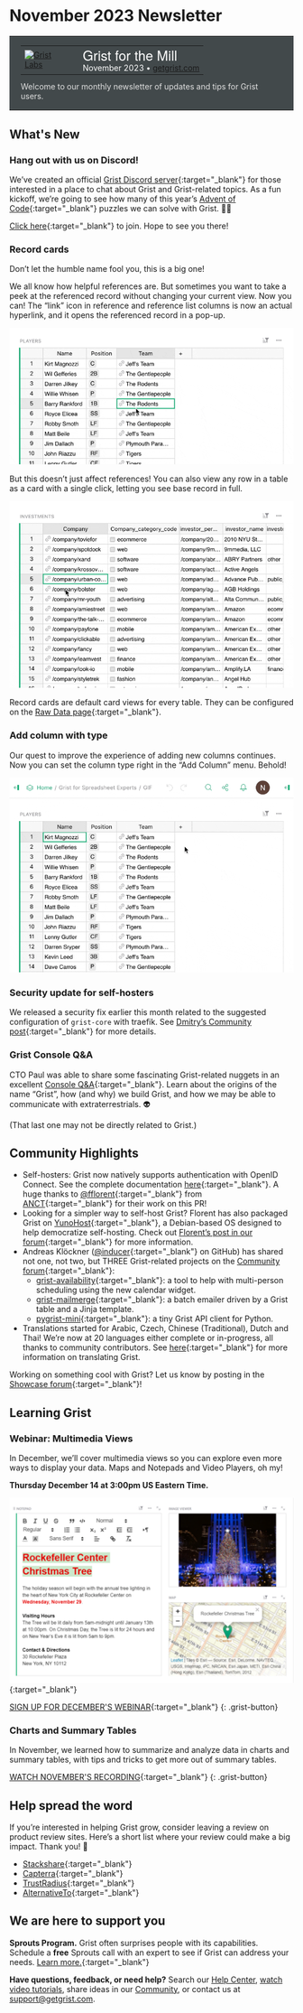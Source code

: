# November 2023 Newsletter

<style>
  /* restore some poorly overridden defaults */
  .newsletter-header .table {
    background-color: initial;
    border: initial;
  }
  .newsletter-header .table > tbody > tr > td {
    padding: initial;
    border: initial;
    vertical-align: initial;
  }
  .newsletter-header img.header-img {
    padding: initial;
    max-width: initial;
    display: initial;
    padding: initial;
    line-height: initial;
    background-color: initial;
    border: initial;
    border-radius: initial;
    margin: initial;
  }

  /* copy newsletter styles, with a prefix for sufficient specificity */
  .newsletter-header .header {
    border: none;
    padding: 0;
    margin: 0;
  }
  .newsletter-header table > tbody > tr > td.header-image {
    width: 80px;
    padding-right: 16px;
  }
  .newsletter-header table > tbody > tr > td.header-text {
    background-color: #42494B;
    padding: 16px 20px;
  }
  .newsletter-header table.header-top {
    border: none;
    padding: 0;
    margin: 0;
    width: 100%;
  }
  .header-title {
    font-family: Helvetica Neue, Helvetica, Arial, sans-serif;
    font-size: 24px;
    line-height: 28px;
    color: #FFFFFF;
  }
  .header-month {
    color: #FFFFFF;
  }
  .header-welcome {
    margin-top: 12px;
    color: #FFFFFF;
  }
  .newsletter-summary {
    background-color: #e3fff5;
    margin: 0;
    padding: 10px;
  }
  .newsletter-summary-header {
    text-align: center;
    padding-bottom: 10px;
    border-bottom: 1px solid lightgrey;
  }
  .newsletter-summary ul {
    padding-left: 20px;
  }
  .newsletter-summary li {
    margin-bottom: 10px;
  }
  .newsletter-summary li p {
    margin: 0px
  }
</style>
<div class="newsletter-header">
<table class="header" cellpadding="0" cellspacing="0" border="0"><tr>
  <td class="header-text">
    <table class="header-top"><tr>
      <td class="header-image">
        <a href="https://www.getgrist.com">
          <img class="header-img" src="/images/newsletters/grist-labs.png" width="80" height="80" alt="Grist Labs" border="0">
        </a>
      </td>
      <td class="header-top-text">
        <div class="header-title">Grist for the Mill</div>
        <div class="header-month">November 2023
          &#8226; <a href="https://www.getgrist.com/">getgrist.com</a></div>
      </td>
    </tr></table>
    <div class="header-welcome" style="color: #e0e0e0;">
      Welcome to our monthly newsletter of updates and tips for Grist users.
    </div>
  </td>
</tr></table>
</div>

## What's New

### Hang out with us on Discord!

We’ve created an official [Grist Discord server](https://discord.gg/MYKpYQ3fbP){:target="\_blank"} for those interested in a place to chat about Grist and Grist-related topics. As a fun kickoff, we’re going to see how many of this year’s [Advent of Code](https://adventofcode.com/){:target="\_blank"} puzzles we can solve with Grist. 📆🧩

[Click here](https://discord.gg/MYKpYQ3fbP){:target="\_blank"} to join. Hope to see you there!

### Record cards

Don’t let the humble name fool you, this is a big one!

We all know how helpful references are. But sometimes you want to take a peek at the referenced record without changing your current view. Now you can! The “link” icon in reference and reference list columns is now an actual hyperlink, and it opens the referenced record in a pop-up.

![Referenced record card](../images/newsletters/2023-11/record-card1.gif)

But this doesn’t just affect references! You can also view any row in a table as a card with a single click, letting you see base record in full.

![Row record card](../images/newsletters/2023-11/record-card2a.gif)

Record cards are default card views for every table. They can be configured on the [Raw Data page](https://support.getgrist.com/raw-data/#raw-data-page){:target="\_blank"}.

### Add column with type

Our quest to improve the experience of adding new columns continues. Now you can set the column type right in the “Add Column” menu. Behold!

![Add column type](../images/newsletters/2023-11/add-column-type.gif)

### Security update for self-hosters

We released a security fix earlier this month related to the suggested configuration of `grist-core` with traefik. See [Dmitry’s Community post](https://community.getgrist.com/t/a-template-for-self-hosting-grist-with-traefik-and-docker-compose/856/24){:target="\_blank"} for more details.

### Grist Console Q&A

CTO Paul was able to share some fascinating Grist-related nuggets in an excellent [Console Q&A](https://console.substack.com/p/console-184){:target="\_blank"}. Learn about the origins of the name “Grist”, how (and why) we build Grist, and how we may be able to communicate with extraterrestrials. 👽 

(That last one may not be directly related to Grist.)

## Community Highlights

- Self-hosters: Grist now natively supports authentication with OpenID Connect. See the complete documentation [here](https://support.getgrist.com/install/oidc/#openid-connect){:target="\_blank"}. A huge thanks to [@fflorent](https://github.com/fflorent){:target="\_blank"} from [ANCT](https://agence-cohesion-territoires.gouv.fr/){:target="\_blank"} for their work on this PR!
- Looking for a simpler way to self-host Grist? Florent has also packaged Grist on [YunoHost](https://apps.yunohost.org/app/grist){:target="\_blank"}, a Debian-based OS designed to help democratize self-hosting. Check out [Florent’s post in our forum](https://community.getgrist.com/t/self-hosting-grist-made-easy-with-yunohost/3692){:target="\_blank"} for more information.
- Andreas Klöckner ([@inducer](https://github.com/inducer){:target="\_blank"} on GitHub) has shared not one, not two, but THREE Grist-related projects on the [Community forum](https://community.getgrist.com/t/mail-merge-availability-like-mini-doodle-whenisgood-plus-a-small-python-client/3547){:target="\_blank"}:
    * [grist-availability](https://github.com/inducer/grist-availability/){:target="\_blank"}: a tool to help with multi-person scheduling using the new calendar widget.
    * [grist-mailmerge](https://github.com/inducer/grist-mailmerge/){:target="\_blank"}: a batch emailer driven by a Grist table and a Jinja template.
    * [pygrist-mini](https://github.com/inducer/pygrist-mini){:target="\_blank"}: a tiny Grist API client for Python.
- Translations started for Arabic, Czech, Chinese (Traditional), Dutch and Thai! We’re now at 20 languages either complete or in-progress, all thanks to community contributors. See [here](https://community.getgrist.com/t/translating-grist/2086){:target="\_blank"} for more information on translating Grist.

Working on something cool with Grist? Let us know by posting in the [Showcase forum](https://community.getgrist.com/c/showcase/8){:target="\_blank"}!

## Learning Grist

### Webinar: Multimedia Views

In December, we’ll cover multimedia views so you can explore even more ways to display your data. Maps and Notepads and Video Players, oh my!

**Thursday December 14 at 3:00pm US Eastern Time.**

[![Multimedia views webinar](../images/newsletters/2023-11/multimedia-views-webinar.png)](https://www.getgrist.com/webinars/multimedia-views/?utm_source=newsletter&utm_medium=email&utm_campaign=build-webinar&utm_term=december-2023/){:target="\_blank"}

[SIGN UP FOR DECEMBER'S WEBINAR](https://www.getgrist.com/webinars/multimedia-views/?utm_source=newsletter&utm_medium=email&utm_campaign=build-webinar&utm_term=december-2023){:target="\_blank"}
{: .grist-button}

### Charts and Summary Tables

In November, we learned how to summarize and analyze data in charts and summary tables, with tips and tricks to get more out of summary tables.

[WATCH NOVEMBER'S RECORDING](https://www.getgrist.com/webinars/charts-view-and-summary-tables-webinar/){:target="\_blank"}
{: .grist-button}

## Help spread the word
If you’re interested in helping Grist grow, consider leaving a review on product review sites. Here’s a short list where your review could make a big impact. Thank you! 🙏

* [Stackshare](https://stackshare.io/getgrist){:target="\_blank"}
* [Capterra](https://www.capterra.com/p/232821/Grist/){:target="\_blank"}
* [TrustRadius](https://www.trustradius.com/products/grist/){:target="\_blank"}
* [AlternativeTo](https://alternativeto.net/software/grist/about/){:target="\_blank"}

## We are here to support you

**Sprouts Program.** Grist often surprises people with its capabilities. Schedule a **free** Sprouts call with an expert to see if Grist can address your needs. [Learn more.](https://www.getgrist.com/sprouts-program/){:target="\_blank"}

**Have questions, feedback, or need help?** Search our [Help Center](../index.md), [watch video
tutorials](https://www.youtube.com/channel/UCx0ioQrrC-bIrkmZ7ZULr0g/playlists), share ideas in our
[Community](https://community.getgrist.com), or contact us at <support@getgrist.com>.